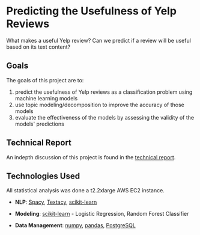 # Predicting the Usefulness of Yelp Reviews

What makes a useful Yelp review? Can we predict if a review will be useful based on its text content? 

## Goals

The goals of this project are to:

1) predict the usefulness of Yelp reviews as a classification problem using machine learning models
2) use topic modeling/decomposition to improve the accuracy of those models
3) evaluate the effectiveness of the models by assessing the validity of the models' predictions

## Technical Report

An indepth discussion of this project is found in the [technical report](https://github.com/gd32/DSI_capstone/blob/master/Technical_Report.md).

## Technologies Used

All statistical analysis was done a t2.2xlarge AWS EC2 instance.

* **NLP**: [Spacy](https://spacy.io), [Textacy](https://github.com/chartbeat-labs/textacy), [scikit-learn](http://scikit-learn.org/stable/)
    
* **Modeling**: [scikit-learn](http://scikit-learn.org/stable/) - Logistic Regression, Random Forest Classifier
    
* **Data Management**: [numpy](http://www.numpy.org/), [pandas](https://pandas.pydata.org), [PostgreSQL](https://www.postgresql.org/)
